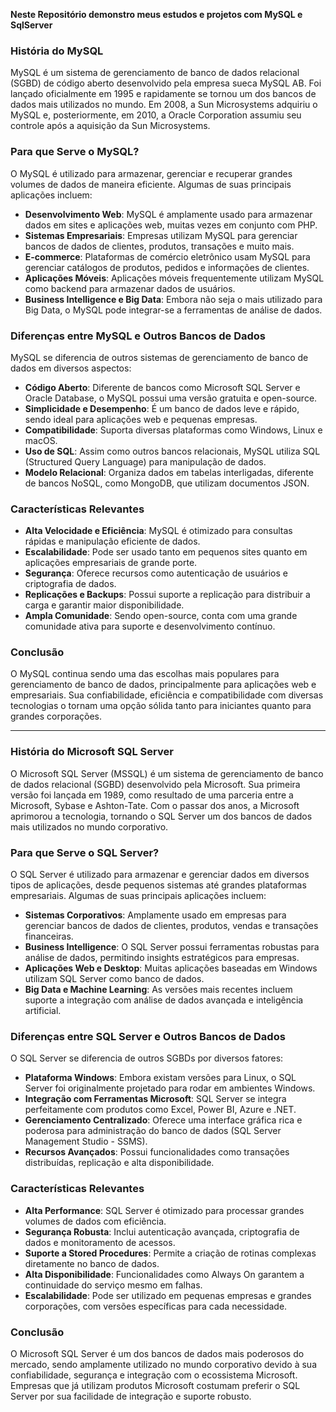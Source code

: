 **Neste Repositório demonstro meus estudos e projetos com MySQL e SqlServer**

### História do MySQL

MySQL é um sistema de gerenciamento de banco de dados relacional (SGBD) de código aberto desenvolvido pela empresa sueca MySQL AB. Foi lançado oficialmente em 1995 e rapidamente se tornou um dos bancos de dados mais utilizados no mundo. Em 2008, a Sun Microsystems adquiriu o MySQL e, posteriormente, em 2010, a Oracle Corporation assumiu seu controle após a aquisição da Sun Microsystems.

### Para que Serve o MySQL?

O MySQL é utilizado para armazenar, gerenciar e recuperar grandes volumes de dados de maneira eficiente. Algumas de suas principais aplicações incluem:

- **Desenvolvimento Web**: MySQL é amplamente usado para armazenar dados em sites e aplicações web, muitas vezes em conjunto com PHP.
- **Sistemas Empresariais**: Empresas utilizam MySQL para gerenciar bancos de dados de clientes, produtos, transações e muito mais.
- **E-commerce**: Plataformas de comércio eletrônico usam MySQL para gerenciar catálogos de produtos, pedidos e informações de clientes.
- **Aplicações Móveis**: Aplicações móveis frequentemente utilizam MySQL como backend para armazenar dados de usuários.
- **Business Intelligence e Big Data**: Embora não seja o mais utilizado para Big Data, o MySQL pode integrar-se a ferramentas de análise de dados.

### Diferenças entre MySQL e Outros Bancos de Dados

MySQL se diferencia de outros sistemas de gerenciamento de banco de dados em diversos aspectos:

- **Código Aberto**: Diferente de bancos como Microsoft SQL Server e Oracle Database, o MySQL possui uma versão gratuita e open-source.
- **Simplicidade e Desempenho**: É um banco de dados leve e rápido, sendo ideal para aplicações web e pequenas empresas.
- **Compatibilidade**: Suporta diversas plataformas como Windows, Linux e macOS.
- **Uso de SQL**: Assim como outros bancos relacionais, MySQL utiliza SQL (Structured Query Language) para manipulação de dados.
- **Modelo Relacional**: Organiza dados em tabelas interligadas, diferente de bancos NoSQL, como MongoDB, que utilizam documentos JSON.

### Características Relevantes

- **Alta Velocidade e Eficiência**: MySQL é otimizado para consultas rápidas e manipulação eficiente de dados.
- **Escalabilidade**: Pode ser usado tanto em pequenos sites quanto em aplicações empresariais de grande porte.
- **Segurança**: Oferece recursos como autenticação de usuários e criptografia de dados.
- **Replicações e Backups**: Possui suporte a replicação para distribuir a carga e garantir maior disponibilidade.
- **Ampla Comunidade**: Sendo open-source, conta com uma grande comunidade ativa para suporte e desenvolvimento contínuo.

### Conclusão

O MySQL continua sendo uma das escolhas mais populares para gerenciamento de banco de dados, principalmente para aplicações web e empresariais. Sua confiabilidade, eficiência e compatibilidade com diversas tecnologias o tornam uma opção sólida tanto para iniciantes quanto para grandes corporações.

---

### História do Microsoft SQL Server

O Microsoft SQL Server (MSSQL) é um sistema de gerenciamento de banco de dados relacional (SGBD) desenvolvido pela Microsoft. Sua primeira versão foi lançada em 1989, como resultado de uma parceria entre a Microsoft, Sybase e Ashton-Tate. Com o passar dos anos, a Microsoft aprimorou a tecnologia, tornando o SQL Server um dos bancos de dados mais utilizados no mundo corporativo.

### Para que Serve o SQL Server?

O SQL Server é utilizado para armazenar e gerenciar dados em diversos tipos de aplicações, desde pequenos sistemas até grandes plataformas empresariais. Algumas de suas principais aplicações incluem:

- **Sistemas Corporativos**: Amplamente usado em empresas para gerenciar bancos de dados de clientes, produtos, vendas e transações financeiras.
- **Business Intelligence**: O SQL Server possui ferramentas robustas para análise de dados, permitindo insights estratégicos para empresas.
- **Aplicações Web e Desktop**: Muitas aplicações baseadas em Windows utilizam SQL Server como banco de dados.
- **Big Data e Machine Learning**: As versões mais recentes incluem suporte a integração com análise de dados avançada e inteligência artificial.

### Diferenças entre SQL Server e Outros Bancos de Dados

O SQL Server se diferencia de outros SGBDs por diversos fatores:

- **Plataforma Windows**: Embora existam versões para Linux, o SQL Server foi originalmente projetado para rodar em ambientes Windows.
- **Integração com Ferramentas Microsoft**: SQL Server se integra perfeitamente com produtos como Excel, Power BI, Azure e .NET.
- **Gerenciamento Centralizado**: Oferece uma interface gráfica rica e poderosa para administração do banco de dados (SQL Server Management Studio - SSMS).
- **Recursos Avançados**: Possui funcionalidades como transações distribuídas, replicação e alta disponibilidade.

### Características Relevantes

- **Alta Performance**: SQL Server é otimizado para processar grandes volumes de dados com eficiência.
- **Segurança Robusta**: Inclui autenticação avançada, criptografia de dados e monitoramento de acessos.
- **Suporte a Stored Procedures**: Permite a criação de rotinas complexas diretamente no banco de dados.
- **Alta Disponibilidade**: Funcionalidades como Always On garantem a continuidade do serviço mesmo em falhas.
- **Escalabilidade**: Pode ser utilizado em pequenas empresas e grandes corporações, com versões específicas para cada necessidade.

### Conclusão

O Microsoft SQL Server é um dos bancos de dados mais poderosos do mercado, sendo amplamente utilizado no mundo corporativo devido à sua confiabilidade, segurança e integração com o ecossistema Microsoft. Empresas que já utilizam produtos Microsoft costumam preferir o SQL Server por sua facilidade de integração e suporte robusto.


